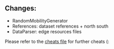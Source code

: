 ## Changes:

- RandomMobilityGenerator
- References: dataset references + north south
- DataParser: edge resources files


Please refer to the [cheats file](cheats.md) for further cheats (:
